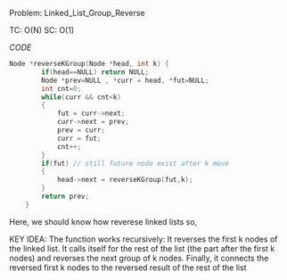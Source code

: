 Problem: Linked_List_Group_Reverse

TC: O(N)
SC: O(1)

*CODE*


```c++
Node *reverseKGroup(Node *head, int k) {
        if(head==NULL) return NULL;
        Node *prev=NULL , *curr = head, *fut=NULL;
        int cnt=0;
        while(curr && cnt<k)
        {
            fut = curr->next;
            curr->next = prev;
            prev = curr;
            curr = fut;
            cnt++;
        }
        if(fut) // still future node exist after k move
        {
            head->next = reverseKGroup(fut,k);
        }
        return prev;
    }
```


Here, we should know how reverese linked lists so,

KEY IDEA:
The function works recursively:
    It reverses the first k nodes of the linked list.
    It calls itself for the rest of the list (the part after the first k nodes) and reverses the next group of k nodes.
    Finally, it connects the reversed first k nodes to the reversed result of the rest of the list
